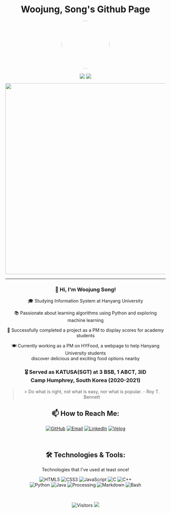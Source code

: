 <h1 align="center">Woojung, Song's Github Page</h1>
<p align="center">
  <img src="[(https://avatars.githubusercontent.com/u/105193807?s=96&v=4)" width="150" style="border-radius: 50%;">
</p>
<p align="center">
  <img align='center' src="http://mazandi.herokuapp.com/api?handle=opusdeisong&theme=cold">
  <img align='center' src="http://mazassumnida.wtf/api/v2/generate_badge?boj=opusdeisong">
</p>
<p align="center">
  <img src="https://github-readme-streak-stats.herokuapp.com?user=opusdeisong&theme=vue&hide_border=true&locale=en&date_format=M%20j%5B%2C%20Y%5D" width = "600">
</p>
<div align="center">   
  <hr>
  <h3>👋 Hi, I'm Woojung Song!</h3>
  <p>🎓 Studying Information System at Hanyang University</p>
  <p>📚 Passionate about learning algorithms using Python and exploring machine learning</p>
  <p>🌟 Successfully completed a project as a PM to display scores for academy students</p>
  <p>🍽️ Currently working as a PM on HYFood, a webpage to help Hanyang University students <br>discover delicious and exciting food options nearby</p>
  <h3>🎖️ Served as KATUSA(SGT) at 3 BSB, 1 ABCT, 3ID <br>
    Camp Humphrey, South Korea (2020-2021)</h3>
  <blockquote>
> Do what is right, not what is easy, nor what is popular. - Roy T. Bennett
  </blockquote>
  <h2 align="center">📫 How to Reach Me:</h2>
<p align="center">
  <a href="https://github.com/opusdeisong" target="_blank"><img alt="GitHub" src="https://img.shields.io/badge/GitHub-100000?style=for-the-badge&logo=github&logoColor=white" /></a>
  <a href="mailto:opusdeisong@gmail.com" target="_blank"><img alt="Email" src="https://img.shields.io/badge/Email-D14836?style=for-the-badge&logo=gmail&logoColor=white" /></a>
  <a href="https://www.linkedin.com/in/우정-송-047a36259//" target="_blank"><img alt="LinkedIn" src="https://img.shields.io/badge/LinkedIn-0077B5?style=for-the-badge&logo=linkedin&logoColor=white" /></a>
  <a href="https://velog.io/@qui_procedit" target="_blank"><img alt="Velog" src="https://img.shields.io/badge/Velog-20C997?style=for-the-badge&logo=velog&logoColor=white" /></a>
</p>

  <br>
  <h2>🛠️ Technologies & Tools:</h2>
  <p>Technologies that I've used at least once!</p>
  <img src="https://img.shields.io/badge/HTML5-E34F26?style=for-the-badge&logo=html5&logoColor=white" alt="HTML5" />
  <img src="https://img.shields.io/badge/CSS3-1572B6?style=for-the-badge&logo=css3&logoColor=white" alt="CSS3" />
  <img src="https://img.shields.io/badge/JavaScript-F7DF1E?style=for-the-badge&logo=javascript&logoColor=black" alt="JavaScript" />
  <img src="https://img.shields.io/badge/C-A8B9CC?style=for-the-badge&logo=c&logoColor=black" alt="C" />
  <img src="https://img.shields.io/badge/C%2B%2B-00599C?style=for-the-badge&logo=cplusplus&logoColor=white" alt="C++" /><br>
  <img src="https://img.shields.io/badge/Python-3776AB?style=for-the-badge&logo=python&logoColor=white" alt="Python" />
  <img src="https://img.shields.io/badge/Java-ED8B00?style=for-the-badge&logo=java&logoColor=white" alt="Java" />
  <img src="https://img.shields.io/badge/Processing-0096D6?style=for-the-badge&logo=processingfoundation&logoColor=white" alt="Processing" />
  <img src="https://img.shields.io/badge/Markdown-000000?style=for-the-badge&logo=markdown&logoColor=white" alt="Markdown" />
  <img src="https://img.shields.io/badge/Bash-4EAA25?style=for-the-badge&logo=gnu-bash&logoColor=white" alt="Bash" />
</div>
<p>&nbsp;</p>
<p align="center">
  <img src="https://komarev.com/ghpvc/?username=opusdeisong&color=blue&style=flat-square" alt="Visitors">
  <img src="https://hits.seeyoufarm.com/api/count/incr/badge.svg?url=https%3A%2F%2Fgithub.com%2Fopusdeisong&count_bg=%2379C83D&title_bg=%23555555&icon=&icon_color=%23E7E7E7&title=hits&edge_flat=false">
</p>
